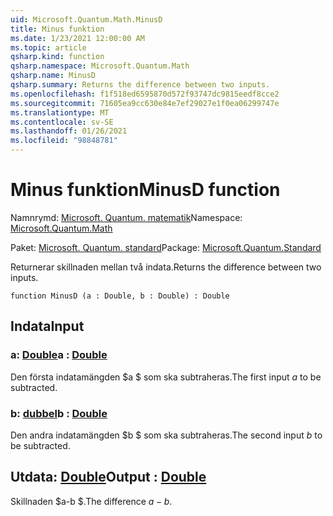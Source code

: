 ```yaml
---
uid: Microsoft.Quantum.Math.MinusD
title: Minus funktion
ms.date: 1/23/2021 12:00:00 AM
ms.topic: article
qsharp.kind: function
qsharp.namespace: Microsoft.Quantum.Math
qsharp.name: MinusD
qsharp.summary: Returns the difference between two inputs.
ms.openlocfilehash: f1f518ed6595870d572f93747dc9815eedf8cce2
ms.sourcegitcommit: 71605ea9cc630e84e7ef29027e1f0ea06299747e
ms.translationtype: MT
ms.contentlocale: sv-SE
ms.lasthandoff: 01/26/2021
ms.locfileid: "98848781"
---
```

# <a name="minusd-function"></a><span data-ttu-id="9220e-102">Minus funktion</span><span class="sxs-lookup"><span data-stu-id="9220e-102">MinusD function</span></span>

<span data-ttu-id="9220e-103">Namnrymd: [Microsoft. Quantum. matematik](xref:Microsoft.Quantum.Math)</span><span class="sxs-lookup"><span data-stu-id="9220e-103">Namespace: [Microsoft.Quantum.Math](xref:Microsoft.Quantum.Math)</span></span>

<span data-ttu-id="9220e-104">Paket: [Microsoft. Quantum. standard](https://nuget.org/packages/Microsoft.Quantum.Standard)</span><span class="sxs-lookup"><span data-stu-id="9220e-104">Package: [Microsoft.Quantum.Standard](https://nuget.org/packages/Microsoft.Quantum.Standard)</span></span>


<span data-ttu-id="9220e-105">Returnerar skillnaden mellan två indata.</span><span class="sxs-lookup"><span data-stu-id="9220e-105">Returns the difference between two inputs.</span></span>

```qsharp
function MinusD (a : Double, b : Double) : Double
```


## <a name="input"></a><span data-ttu-id="9220e-106">Indata</span><span class="sxs-lookup"><span data-stu-id="9220e-106">Input</span></span>

### <a name="a--double"></a><span data-ttu-id="9220e-107">a: [Double](xref:microsoft.quantum.lang-ref.double)</span><span class="sxs-lookup"><span data-stu-id="9220e-107">a : [Double](xref:microsoft.quantum.lang-ref.double)</span></span>

<span data-ttu-id="9220e-108">Den första indatamängden $a $ som ska subtraheras.</span><span class="sxs-lookup"><span data-stu-id="9220e-108">The first input $a$ to be subtracted.</span></span>


### <a name="b--double"></a><span data-ttu-id="9220e-109">b: [dubbel](xref:microsoft.quantum.lang-ref.double)</span><span class="sxs-lookup"><span data-stu-id="9220e-109">b : [Double](xref:microsoft.quantum.lang-ref.double)</span></span>

<span data-ttu-id="9220e-110">Den andra indatamängden $b $ som ska subtraheras.</span><span class="sxs-lookup"><span data-stu-id="9220e-110">The second input $b$ to be subtracted.</span></span>



## <a name="output--double"></a><span data-ttu-id="9220e-111">Utdata: [Double](xref:microsoft.quantum.lang-ref.double)</span><span class="sxs-lookup"><span data-stu-id="9220e-111">Output : [Double](xref:microsoft.quantum.lang-ref.double)</span></span>

<span data-ttu-id="9220e-112">Skillnaden $a-b $.</span><span class="sxs-lookup"><span data-stu-id="9220e-112">The difference $a - b$.</span></span>